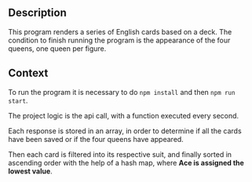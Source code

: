 ## Description
This program renders a series of English cards based on a deck. The condition to finish running the program is the appearance of the four queens, one queen per figure.

## Context
To run the program it is necessary to do `npm install` and then `npm run start`.


The project logic is the api call, with a function executed every second. 

Each response is stored in an array, in order to determine if all the cards have been saved or if the four queens have appeared.

Then each card is filtered into its respective suit, and finally sorted in ascending order with the help of a hash map, where **Ace is assigned the lowest value**.

